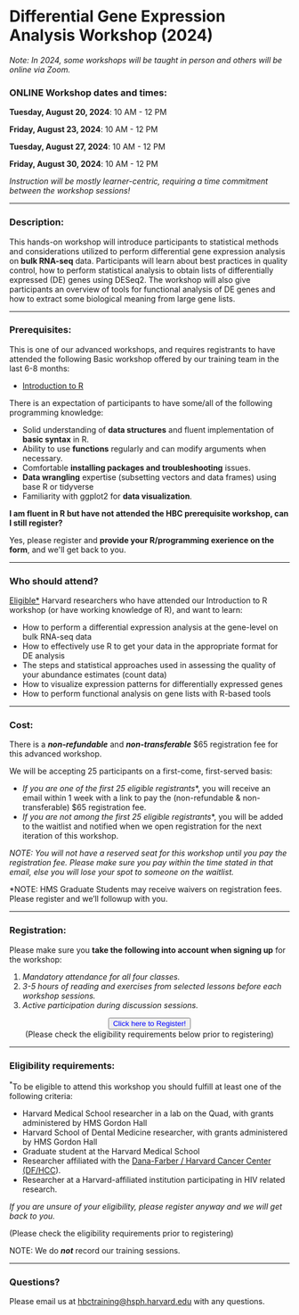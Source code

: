# Differential Gene Expression Analysis Workshop (2024)

*Note: In 2024, some workshops will be taught in person and others will be online via Zoom.*


### **ONLINE Workshop dates and times:**
<!-- **IN-PERSON (Longwood Medical Area):** -->

**Tuesday, August 20, 2024**: 10 AM - 12 PM

**Friday, August 23, 2024**: 10 AM - 12 PM

**Tuesday, August 27, 2024**: 10 AM - 12 PM

**Friday, August 30, 2024**: 10 AM - 12 PM

_Instruction will be mostly learner-centric, requiring a time commitment between the workshop sessions!_

<!-- This content will not appear in the rendered Markdown -->

<!-- NOTE: Workshop dates are subject to change. -->

---

### **Description:**
This hands-on workshop will introduce participants to statistical methods and considerations utilized to perform differential gene expression analysis on **bulk RNA-seq** data. Participants will learn about best practices in quality control, how to perform statistical analysis to obtain lists of differentially expressed (DE) genes using DESeq2. The workshop will also give participants an overview of tools for functional analysis of DE genes and how to extract some biological meaning from large gene lists.

---

### **Prerequisites:**

This is one of our advanced workshops, and requires registrants to have attended the following Basic workshop offered by our training team in the last 6-8 months:

- [Introduction to R](https://hbctraining.github.io/main/registrations/AllFunders_Intro-to-R)
  
There is an expectation of participants to have some/all of the following programming knowledge:

* Solid understanding of **data structures** and fluent implementation of **basic syntax** in R.
* Ability to use **functions** regularly and can modify arguments when necessary.
* Comfortable **installing packages and troubleshooting** issues.
* **Data wrangling** expertise (subsetting vectors and data frames) using base R or tidyverse
* Familiarity with ggplot2 for **data visualization**.
  
**I am fluent in R but have not attended the HBC prerequisite workshop, can I still register?**

Yes, please register and **provide your R/programming exerience on the form**, and we'll get back to you.

<!-- This content will not appear in the rendered Markdown -->
<!-- OLD PREREQ verbiage - keeping just in case we revert back to it.
This is one of our advanced [workshops](https://hbctraining.github.io/main/training_spring2019.html#advanced-topics-analysis-of-high-throughput-sequencing-ngs-data), and **requires registants to have attended the following Basic workshop** offered by our training team in the **last 6-8 months**:  

- [Introduction to R](https://hbctraining.github.io/main/registrations/AllFunders_Intro-to-R)

**I am fluent in R but have not attended the HBC prerequisite workshop, can I still register?**

Yes, you can register **AND** please do the following:

- Complete the registration first
- Then email us directly at hbctraining@hsph.harvard.edu with a description of your knowledge/experience. **Failure to do this step may prevent you from being accepted into this advanced workshop.** -->

---

### **Who should attend?**

[Eligible*](#eligibility-requirements) Harvard researchers who have attended our Introduction to R workshop (or have working knowledge of R), and want to learn: 

- How to perform a differential expression analysis at the gene-level on bulk RNA-seq data
- How to effectively use R to get your data in the appropriate format for DE analysis
- The steps and statistical approaches used in assessing the quality of your abundance estimates (count data)
- How to visualize expression patterns for differentially expressed genes
- How to perform functional analysis on gene lists with R-based tools

---

### **Cost:**

There is a ***non-refundable*** and ***non-transferable*** $65 registration fee for this advanced workshop.

We will be accepting 25 participants on a first-come, first-served basis:

- **If you are one of the first 25 eligible* registrants**, you will receive an email within 1 week with a link to pay the (non-refundable & non-transferable) $65 registration fee. 
- **If you are not among the first 25 eligible* registrants**, you will be added to the waitlist and notified when we open registration for the next iteration of this workshop.

*NOTE: You will not have a reserved seat for this workshop until you pay the registration fee. Please make sure you pay within the time stated in that email, else you will lose your spot to someone on the waitlist.*

*NOTE: HMS Graduate Students may receive waivers on registration fees. Please register and we’ll followup with you.


---

### **Registration:**

Please make sure you **take the following into account when signing up** for the workshop:

1. _Mandatory attendance for all four classes._
2. _3-5 hours of reading and exercises from selected lessons before each workshop sessions._
3. _Active participation during discussion sessions._

<!-- This content will not appear in the rendered Markdown -->

<!-- 
<div style="text-align:center">
	 <a><button name="button" style = "color: red" >Registration is closed</button></a>
</div>

<div style="text-align:center">

(Registration opens 2 weeks before the start of advanced workshops.)
</div> -->
<!--(The workshop is full.)-->

<div style="text-align:center">
	 <a><button name="button" style = "color: blue" onclick="location.href='https://harvard.az1.qualtrics.com/jfe/form/SV_eK86Te20HZeJRAy'">Click here to Register!</button></a>
</div>

<div style="text-align:center">
	 (Please check the eligibility requirements below prior to registering)
</div>

---

### **Eligibility requirements:**

<sup>*</sup>To be eligible to attend this workshop you should fulfill at least one of the following criteria:

- Harvard Medical School researcher in a lab on the Quad, with grants administered by HMS Gordon Hall
- Harvard School of Dental Medicine researcher, with grants administered by HMS Gordon Hall
- Graduate student at the Harvard Medical School
- Researcher affiliated with the [Dana-Farber / Harvard Cancer Center (DF/HCC](https://www.dfhcc.harvard.edu)).
- Researcher at a Harvard-affiliated institution participating in HIV related research.

*If you are unsure of your eligibility, please register anyway and we will get back to you.*

(Please check the eligibility requirements prior to registering)

NOTE: We do ***not*** record our training sessions. 

---

### **Questions?**

Please email us at hbctraining@hsph.harvard.edu with any questions.
